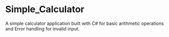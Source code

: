 # Simple_Calculator
A simple calculator application built with C# for basic arithmetic operations and Error handling for invalid input.
